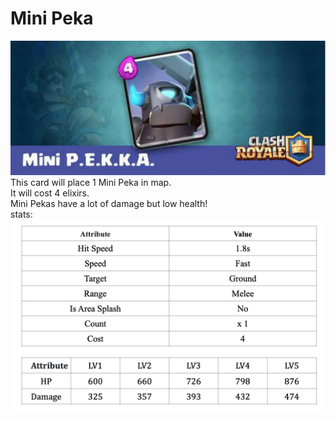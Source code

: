 # Mini Peka

![Mini Peka Card](../cards/Mini_Peka.png)<br>
This card will place 1 Mini Peka in map.<br>
It will cost 4 elixirs.<br>
Mini Pekas have a lot of damage but low health! <br>
stats: <br>
![Barbarians Stats](../stats/Mini_Peka.png)
